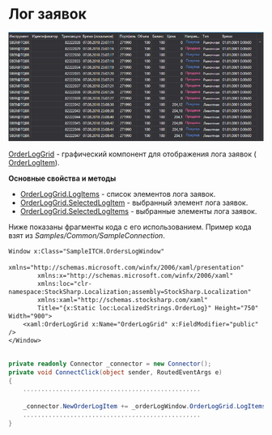 # Лог заявок

![GUI orderlog](../../../../images/gui_orderlog.png)

[OrderLogGrid](xref:StockSharp.Xaml.OrderLogGrid) \- графический компонент для отображения лога заявок ( [OrderLogItem](xref:StockSharp.BusinessEntities.OrderLogItem)). 

**Основные свойства и методы**

- [OrderLogGrid.LogItems](xref:StockSharp.Xaml.OrderLogGrid.LogItems) \- список элементов лога заявок.
- [OrderLogGrid.SelectedLogItem](xref:StockSharp.Xaml.OrderLogGrid.SelectedLogItem) \- выбранный элемент лога заявок.
- [OrderLogGrid.SelectedLogItems](xref:StockSharp.Xaml.OrderLogGrid.SelectedLogItems) \- выбранные элементы лога заявок.

Ниже показаны фрагменты кода с его использованием. Пример кода взят из *Samples\/Common\/SampleConnection*. 

```xaml
Window x:Class="SampleITCH.OrdersLogWindow"
        xmlns="http://schemas.microsoft.com/winfx/2006/xaml/presentation"
        xmlns:x="http://schemas.microsoft.com/winfx/2006/xaml"
        xmlns:loc="clr-namespace:StockSharp.Localization;assembly=StockSharp.Localization"
        xmlns:xaml="http://schemas.stocksharp.com/xaml"
        Title="{x:Static loc:LocalizedStrings.OrderLog}" Height="750" Width="900">
	<xaml:OrderLogGrid x:Name="OrderLogGrid" x:FieldModifier="public" />
</Window>
	  				
```
```cs
private readonly Connector _connector = new Connector();
private void ConnectClick(object sender, RoutedEventArgs e)
{
	.................................................
		
	_connector.NewOrderLogItem += _orderLogWindow.OrderLogGrid.LogItems.Add;
	.................................................
}
	  				
```
